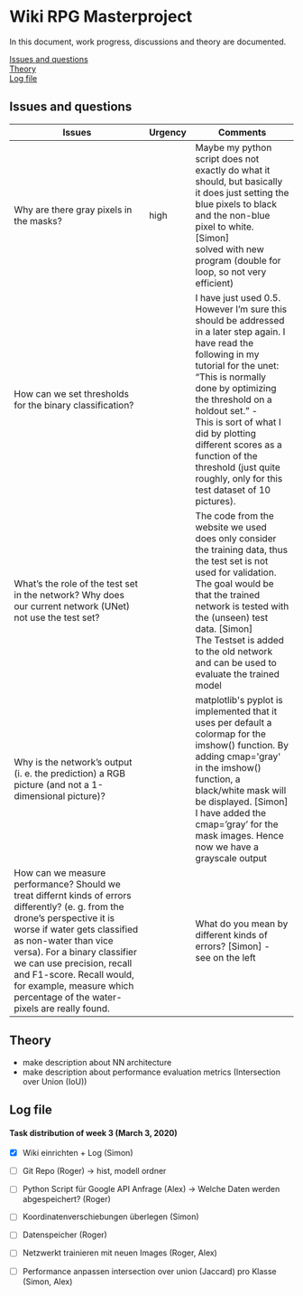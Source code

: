 # Wiki RPG Masterproject

In this document, work progress, discussions and theory are documented.


[Issues and questions](#issues-and-questions)  
[Theory](#theory)  
[Log file](#log-file)
<a name="headers"/>


## Issues and questions
Issues | Urgency | Comments
------------ | ------------- | -------------
Why are there gray pixels in the masks? | high | Maybe my python script does not exactly do what it should, but basically it does just setting the blue pixels to black and the non-blue pixel to white. [Simon] <br /> solved with new program (double for loop, so not very efficient)
How can we set thresholds for the binary classification? | | I have just used 0.5. However I’m sure this should be addressed in a later step again. I have read the following in my tutorial for the unet: “This is normally done by optimizing the threshold on a holdout set.” - <br /> This is sort of what I did by plotting different scores as a function of the threshold (just quite roughly, only for this test dataset of 10 pictures).
What’s the role of the test set in the network? Why does our current network (UNet) not use the test set? | | The code from the website we used does only consider the training data, thus the test set is not used for validation. The goal would be that the trained network is tested with the (unseen) test data. [Simon] <br /> The Testset is added to the old network and can be used to evaluate the trained model
Why is the network’s output (i. e. the prediction) a RGB picture (and not a 1-dimensional picture)? | | matplotlib's pyplot is implemented that it uses per default a colormap for the imshow() function. By adding cmap='gray' in the imshow() function, a black/white mask will be displayed. [Simon] <br /> I have added the cmap=’gray’ for the mask images. Hence now we have a grayscale output
How can we measure performance? Should we treat differnt kinds of errors differently? (e. g. from the drone’s perspective it is worse if water gets classified as non-water than vice versa). For a binary classifier we can use precision, recall and F1-score. Recall would, for example, measure which percentage of the water-pixels are really found. | | What do you mean by different kinds of errors? [Simon] - <br /> see on the left


## Theory
- make description about NN architecture
- make description about performance evaluation metrics (Intersection over Union (IoU))


## Log file
#### Task distribution of week 3 (March 3, 2020)
- [x] Wiki einrichten + Log (Simon)
- [ ] Git Repo (Roger)
-> hist, modell ordner
- [ ] Python Script für Google API Anfrage (Alex)
-> Welche Daten werden abgespeichert? (Roger)
- [ ] Koordinatenverschiebungen überlegen (Simon)
- [ ] Datenspeicher (Roger)
- [ ] Netzwerkt trainieren mit neuen Images (Roger, Alex)
- [ ] Performance anpassen intersection over union (Jaccard) pro Klasse (Simon, Alex)

